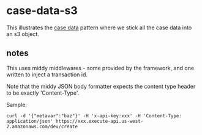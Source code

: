# case-data-s3

This illustrates the [case data](http://www.workflowpatterns.com/patterns/data/visibility/wdp5.php) pattern where we stick all the case data into an s3 object.

## notes

This uses middy middlewares - some provided by the framework, and one written to
inject a transaction id.

Note that the middy JSON body formatter expects the content type header to be exactly 'Content-Type'.

Sample:

```console
curl -d '{"metavar":"baz"}' -H 'x-api-key:xxx' -H 'Content-Type: application/json' https://xxx.execute-api.us-west-2.amazonaws.com/dev/create
```